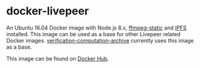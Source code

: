 # docker-livepeer

An Ubuntu 16.04 Docker image with Node.js 8.x, [ffmpeg-static](https://github.com/livepeer/ffmpeg-static) and [IPFS](https://ipfs.io/) installed. This image can be used as a base for other Livepeer related
Docker images. [verification-computation-archive](https://github.com/livepeer/verification-computation-archive) currently uses this image as a base.

This image can be found on [Docker Hub](https://hub.docker.com/r/yondon/livepeer-ubuntu1604/).
